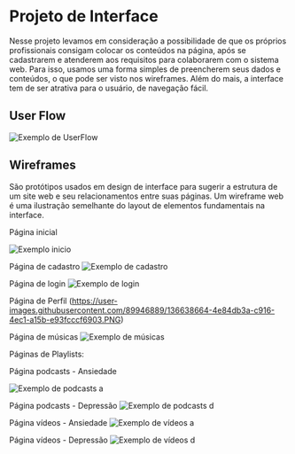 
# Projeto de Interface

Nesse projeto levamos em consideração a possibilidade de que os próprios profissionais consigam colocar os conteúdos na página, após se cadastrarem e atenderem aos requisitos para colaborarem com o sistema web. Para isso, usamos uma forma simples de preencherem seus dados e conteúdos, o que pode ser visto nos wireframes. Além do mais, a interface tem de ser atrativa para o usuário, de navegação fácil.

## User Flow

![Exemplo de UserFlow](https://user-images.githubusercontent.com/89889483/135008788-1ec337a7-7be3-4f7b-b273-69de412a6f9a.png)


## Wireframes

São protótipos usados em design de interface para sugerir a estrutura de um site web e seu relacionamentos entre suas páginas. Um wireframe web é uma ilustração semelhante do layout de elementos fundamentais na interface.

Página inicial

![Exemplo inicio](https://user-images.githubusercontent.com/89880127/136577346-37095301-7c37-4096-835e-ac266ae45fe4.png)

Página de cadastro
![Exemplo de cadastro](https://user-images.githubusercontent.com/89946889/136638664-4e84db3a-c916-4ec1-a15b-e93fcccf6903.PNG)

Página de login
![Exemplo de login](https://user-images.githubusercontent.com/90360461/134836375-5f40c45b-a424-43df-b9dd-315d8196ffe0.png)

Página de Perfil
(https://user-images.githubusercontent.com/89946889/136638664-4e84db3a-c916-4ec1-a15b-e93fcccf6903.PNG)

Página de músicas
![Exemplo de músicas](https://user-images.githubusercontent.com/90011477/136579069-b5e6ed3f-b2dd-4248-b433-7ed4895a5a73.jpeg)

Páginas de Playlists:

Página podcasts - Ansiedade

![Exemplo de podcasts a](https://user-images.githubusercontent.com/65237061/136591075-cbff082f-04f6-45ce-bf64-723cfafea573.png)

Página podcasts - Depressão
![Exemplo de podcasts d](https://user-images.githubusercontent.com/65237061/136591021-0b7b5de2-2d1b-4290-b52b-acaadb9d11d0.png)

Página vídeos - Ansiedade
![Exemplo de vídeos a](https://user-images.githubusercontent.com/65237061/136590725-0021ea55-5414-46d7-b6cf-919a3c658a88.png)

Página vídeos - Depressão
![Exemplo de vídeos d](https://user-images.githubusercontent.com/65237061/136590698-547bfb10-8e8d-4994-a7bc-374e122af948.png)



 
